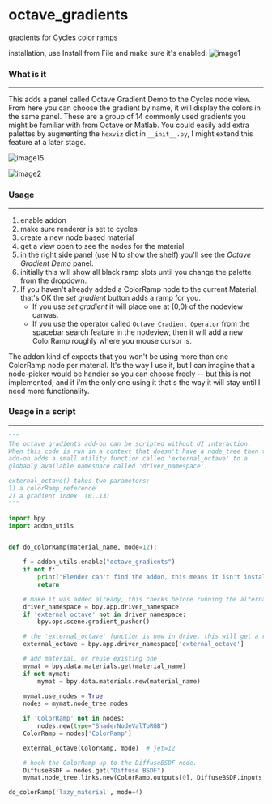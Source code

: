 # octave_gradients
gradients for Cycles color ramps

installation, use Install from File and make sure it's enabled:
![image1](https://cloud.githubusercontent.com/assets/619340/10429386/66712cc4-70f8-11e5-833d-6432f3f51a14.png)

### What is it
____

This adds a panel called Octave Gradient Demo to the Cycles node view. From here you can choose the gradient by name, it will display the colors in the same panel. These are a group of 14 commonly used gradients you might be familiar with from Octave or Matlab. You could easily add extra palettes by augmenting the `hexviz` dict in `__init__.py`, I might extend this feature at a later stage.

![image15](https://cloud.githubusercontent.com/assets/619340/10436220/5d659d54-7125-11e5-8bfa-1032e736df1f.png)

![image2](http://i.stack.imgur.com/9TpRj.png)

### Usage
____

1. enable addon
2. make sure renderer is set to cycles 
3. create a new node based material
4. get a view open to see the nodes for the material
5. in the right side panel (use N to show the shelf) you'll see the _Octave Gradient Demo_ panel.
6. initially this will show all black ramp slots until you change the palette from the dropdown.
7. If you haven't already added a ColorRamp node to the current Material, that's OK the _set gradient_ button adds a ramp for you.
   - If you use _set gradient_  it will place one at (0,0) of the nodeview canvas.
   - If you use the operator called `Octave Cradient Operator` from the spacebar search feature in the nodeview, then it will add a new ColorRamp roughly where you mouse cursor is.

The addon kind of expects that you won't be using more than one ColorRamp node per material. It's the way I use it, but I can imagine that a node-picker would be handier so you can choose freely -- but this is not implemented, and if i'm the only one using it that's the way it will stay until I need more functionality.

### Usage in a script
____

```python
"""
The octave gradients add-on can be scripted without UI interaction.
When this code is run in a context that doesn't have a node_tree then the
add-on adds a small utility function called 'external_octave' to a
globably available namespace called 'driver_namespace'.

external_octave() takes two parameters:
1) a colorRamp_reference
2) a gradient index  (0..13)
"""

import bpy
import addon_utils


def do_colorRamp(material_name, mode=12):

    f = addon_utils.enable("octave_gradients")
    if not f:
        print("Blender can't find the addon, this means it isn't installed properly")
        return

    # make it was added already, this checks before running the alternative code
    driver_namespace = bpy.app.driver_namespace
    if 'external_octave' not in driver_namespace:
        bpy.ops.scene.gradient_pusher()

    # the 'external_octave' function is now in drive, this will get a reference to it
    external_octave = bpy.app.driver_namespace['external_octave']

    # add material, or reuse existing one
    mymat = bpy.data.materials.get(material_name)
    if not mymat:
        mymat = bpy.data.materials.new(material_name)
        
    mymat.use_nodes = True
    nodes = mymat.node_tree.nodes

    if 'ColorRamp' not in nodes:
        nodes.new(type="ShaderNodeValToRGB")
    ColorRamp = nodes['ColorRamp']

    external_octave(ColorRamp, mode)  # jet=12

    # hook the ColorRamp up to the DiffuseBSDF node.
    DiffuseBSDF = nodes.get("Diffuse BSDF")
    mymat.node_tree.links.new(ColorRamp.outputs[0], DiffuseBSDF.inputs[0])

do_colorRamp('lazy_material', mode=4)
```